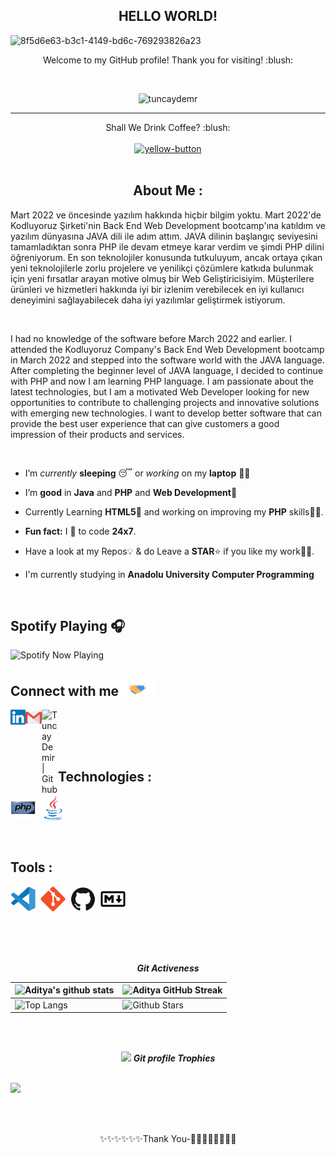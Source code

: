 <div align="center">
   <a>
<h2>HELLO WORLD!</h2>
       </a></div>

![8f5d6e63-b3c1-4149-bd6c-769293826a23](https://user-images.githubusercontent.com/98576037/174820134-4967865d-dbf5-42bd-9a84-53c11ec0f99c.png)

<p align="center">
Welcome to my GitHub profile! Thank you for visiting! :blush:
</p>
<br>
<p align="center"><img src="https://komarev.com/ghpvc/?username=tuncaydemr&label=Profile%20views&color=0e75b6&style=plastic" alt="tuncaydemr" /></p>

---

<div align="center">
   <a>
   Shall We Drink Coffee? :blush:
   </a></div>
   <br>

<div align="center">
   <a href="https://www.buymeacoffee.com/tuncaydemir" target="_blank" style="display: inline-block;">
        <img width="180" alt="yellow-button" src="https://user-images.githubusercontent.com/98576037/167250016-77b99f7f-e2a1-4b76-9072-7fa3c8d011fd.png">
   </a></div>
   <br>

<div align="center">
   <a>
<h2>About Me :</h2>
       </a></div>
<p>Mart 2022 ve öncesinde yazılım hakkında hiçbir bilgim yoktu. Mart 2022'de Kodluyoruz Şirketi'nin Back End Web Development bootcamp'ına katıldım ve yazılım dünyasına JAVA dili ile adım attım. JAVA dilinin başlangıç seviyesini tamamladıktan sonra PHP ile devam etmeye karar verdim ve şimdi PHP dilini öğreniyorum. En son teknolojiler konusunda tutkuluyum, ancak ortaya çıkan yeni teknolojilerle zorlu projelere ve yenilikçi çözümlere katkıda bulunmak için yeni fırsatlar arayan motive olmuş bir Web Geliştiricisiyim. Müşterilere ürünleri ve hizmetleri hakkında iyi bir izlenim verebilecek en iyi kullanıcı deneyimini sağlayabilecek daha iyi yazılımlar geliştirmek istiyorum.</p>
<br>

<p>
I had no knowledge of the software before March 2022 and earlier. I attended the Kodluyoruz Company's Back End Web Development bootcamp in March 2022 and stepped into the software world with the JAVA language. After completing the beginner level of JAVA language, I decided to continue with PHP and now I am learning PHP language. I am passionate about the latest technologies, but I am a motivated Web Developer looking for new opportunities to contribute to challenging projects and innovative solutions with emerging new technologies. I want to develop better software that can provide the best user experience that can give customers a good impression of their products and services.
</p>
<br>

- I’m _currently_ **sleeping** 😴 or _working_ on my **laptop** 👨‍💻

- I’m **good** in **Java** and **PHP** and **Web Development**💪

- Currently Learning **HTML5**🤯 and working on improving my **PHP** skills👨‍💻.

- **Fun fact:** I 💖 to code **24x7**.

- Have a look at my Repos💡 & do Leave a **STAR**⭐️ if you like my work👨‍💻.

- I'm currently studying in **Anadolu University Computer Programming**

<br>


## Spotify Playing 🎧

[<img src="https://spotify-now-playing.satyu.vercel.app/api/spotify-playing" alt="Spotify Now Playing" width="350" style="float: left; margin-right: 10px;" />](https://open.spotify.com/playlist/6aqf85deIIJEcGMv05duKu)

<br>

## Connect with me<img src="https://github.com/SatYu26/SatYu26/blob/master/Assets/Handshake.gif" height="27px">

<a href="https://www.linkedin.com/in/tuncaydemr/">
    <img align="left" alt="Tuncay Demir | Linkedin" width="24px" src="https://github.com/SatYu26/SatYu26/blob/master/Assets/Linkedin.svg" />
  </a> &nbsp;&nbsp;

<a href="mailto:tuncaydemir682@gmail.com">
    <img align="left" alt="Tuncay Demir | Gmail" width="26px" src="https://github.com/SatYu26/SatYu26/blob/master/Assets/Gmail.svg" />
  </a> &nbsp;&nbsp;

<a href="https://github.com/Fogo9">
    <img align="left" alt="Tuncay Demir | Github" width="26px" src="https://raw.githubusercontent.com/rahuldkjain/github-profile-readme-generator/master/src/images/icons/Social/github.svg" />
  </a> &nbsp;&nbsp;

<br><br>

## Technologies :

   <img src="https://github.com/devicons/devicon/blob/master/icons/php/php-original.svg" title="PHP" alt="PHP" width="40" height="40"/>&nbsp;
   <img src="https://github.com/devicons/devicon/blob/master/icons/java/java-original.svg" title="JAVA" alt="JAVA" width="40" height="40"/>&nbsp;

<br>

## Tools :

  <img src="https://github.com/devicons/devicon/blob/master/icons/vscode/vscode-original.svg" title="Visual Studio Code" alt="Visual Studio Code" width="40" height="40"/>&nbsp;
  <img src="https://github.com/devicons/devicon/blob/master/icons/git/git-original.svg" title="Git" alt="Git" width="40" height="40"/>&nbsp;
  <img src="https://github.com/devicons/devicon/blob/master/icons/github/github-original.svg" title="Github" alt="Github" width="40" height="40"/>&nbsp;
  <img src="https://github.com/devicons/devicon/blob/master/icons/markdown/markdown-original.svg" title="Markdown" alt="Markdown" width="40" height="40"/>&nbsp;

<br><br><br>

<p align="center">
 <i><b>Git Activeness</b></i></p>

| ![Aditya's github stats](https://github-readme-stats.vercel.app/api?username=tuncaydemr&show_icons=true&theme=algolia) | ![Aditya GitHub Streak](https://github-readme-streak-stats.herokuapp.com/?user=tuncaydemr&theme=algolia) |
| --- | --- |
| ![Top Langs](https://github-readme-stats.vercel.app/api/top-langs/?username=tuncaydemr&theme=algolia) | ![Github Stars](https://github-readme-stats.vercel.app/api?username=tuncaydemr&show_icons=true&locale=en&count_private=true&hide_rank=true&custom_title=My%20GitHub%20Stats&disable_animations=true&theme=algolia) |

<br><br>

<p align="center"><img src="https://media.giphy.com/media/QaMcXSekUWx7aogAUr/giphy.gif" width="30" />&nbsp;<i><b>Git profile Trophies</b></i></p><br>
<img src="https://github-profile-trophy.vercel.app/?username=tuncaydemr&theme=juicyfresh&no-bg=true" />

<br><br>

<div align="center"><p>✨✨✨✨✨✨Thank You-🙏🏼✨✨✨✨✨✨</p> </div>
